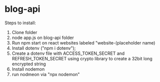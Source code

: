 # blog-api

Steps to install:
1. Clone folder
2. node app.js on blog-api folder
3. Run npm start on react websites labeled "website-(placeholder name)
4. Install dotenv ("npm i dotenv");
5. Create a dotenv file with ACCESS_TOKEN_SECRET and REFRESH_TOKEN_SECRET using crypto library to create a 32bit long encrypted string
6. Install nodemon
7. run nodmeon via "npx nodemon"

